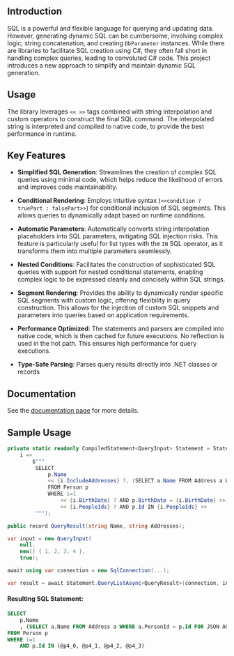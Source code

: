 ## Introduction
SQL is a powerful and flexible language for querying and updating data. However, generating dynamic SQL can be cumbersome, involving complex logic, string concatenation, and creating `DbParameter` instances. While there are libraries to facilitate SQL creation using C#, they often fall short in handling complex queries, leading to convoluted C# code. This project introduces a new approach to simplify and maintain dynamic SQL generation.

## Usage
The library leverages `<< >>` tags combined with string interpolation and custom operators to construct the final SQL command. The interpolated string is interpreted and compiled to native code, to provide the best performance in runtime.

## Key Features

- **Simplified SQL Generation**: Streamlines the creation of complex SQL queries using minimal code, which helps reduce the likelihood of errors and improves code maintainability.

- **Conditional Rendering**: Employs intuitive syntax (`<<condition ? truePart : falsePart>>`) for conditional inclusion of SQL segments. This allows queries to dynamically adapt based on runtime conditions.

- **Automatic Parameters**: Automatically converts string interpolation placeholders into SQL parameters, mitigating SQL injection risks. This feature is particularly useful for list types with the `IN` SQL operator, as it transforms them into multiple parameters seamlessly.

- **Nested Conditions**: Facilitates the construction of sophisticated SQL queries with support for nested conditional statements, enabling complex logic to be expressed cleanly and concisely within SQL strings.

- **Segment Rendering**: Provides the ability to dynamically render specific SQL segments with custom logic, offering flexibility in query construction. This allows for the injection of custom SQL snippets and parameters into queries based on application requirements.

- **Performance Optimized**: The statements and parsers are compiled into native code, which is then cached for future executions. No reflection is used in the hot path. This ensures high performance for query executions.

- **Type-Safe Parsing**: Parses query results directly into .NET classes or records

## Documentation
See the [documentation page](https://filipeesch.github.io/dynamic-sql/) for more details.

## Sample Usage
```csharp
private static readonly CompiledStatement<QueryInput> Statement = StatementCompiler.Compile<QueryInput>(
    i =>
        $"""
         SELECT
             p.Name
             << {i.IncludeAddresses} ?, (SELECT a.Name FROM Address a WHERE a.PersonId = p.Id FOR JSON AUTO) : '' >> AS Addresses
             FROM Person p
             WHERE 1=1
                 << {i.BirthDate} ? AND p.BirthDate = {i.BirthDate} >>
                 << {i.PeopleIds} ? AND p.Id IN {i.PeopleIds} >>
         """);

public record QueryResult(string Name, string Addresses);

var input = new QueryInput(
    null,
    new[] { 1, 2, 3, 4 },
    true);

await using var connection = new SqlConnection(...);

var result = await Statement.QueryListAsync<QueryResult>(connection, input);
```

#### Resulting SQL Statement:
```sql
SELECT
    p.Name
    , (SELECT a.Name FROM Address a WHERE a.PersonId = p.Id FOR JSON AUTO) AS Addresses
FROM Person p
WHERE 1=1
    AND p.Id IN (@p4_0, @p4_1, @p4_2, @p4_3)
```
